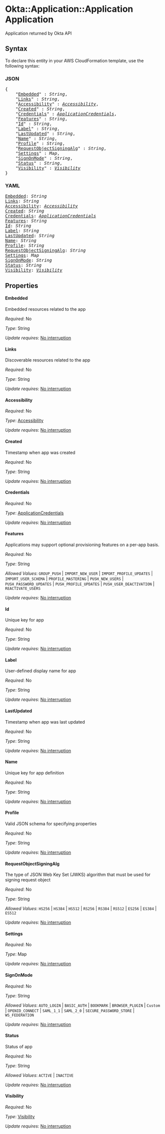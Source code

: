 # Okta::Application::Application Application

Application returned by Okta API

## Syntax

To declare this entity in your AWS CloudFormation template, use the following syntax:

### JSON

<pre>
{
    "<a href="#embedded" title="Embedded">Embedded</a>" : <i>String</i>,
    "<a href="#links" title="Links">Links</a>" : <i>String</i>,
    "<a href="#accessibility" title="Accessibility">Accessibility</a>" : <i><a href="accessibility.md">Accessibility</a></i>,
    "<a href="#created" title="Created">Created</a>" : <i>String</i>,
    "<a href="#credentials" title="Credentials">Credentials</a>" : <i><a href="applicationcredentials.md">ApplicationCredentials</a></i>,
    "<a href="#features" title="Features">Features</a>" : <i>String</i>,
    "<a href="#id" title="Id">Id</a>" : <i>String</i>,
    "<a href="#label" title="Label">Label</a>" : <i>String</i>,
    "<a href="#lastupdated" title="LastUpdated">LastUpdated</a>" : <i>String</i>,
    "<a href="#name" title="Name">Name</a>" : <i>String</i>,
    "<a href="#profile" title="Profile">Profile</a>" : <i>String</i>,
    "<a href="#requestobjectsigningalg" title="RequestObjectSigningAlg">RequestObjectSigningAlg</a>" : <i>String</i>,
    "<a href="#settings" title="Settings">Settings</a>" : <i>Map</i>,
    "<a href="#signonmode" title="SignOnMode">SignOnMode</a>" : <i>String</i>,
    "<a href="#status" title="Status">Status</a>" : <i>String</i>,
    "<a href="#visibility" title="Visibility">Visibility</a>" : <i><a href="visibility.md">Visibility</a></i>
}
</pre>

### YAML

<pre>
<a href="#embedded" title="Embedded">Embedded</a>: <i>String</i>
<a href="#links" title="Links">Links</a>: <i>String</i>
<a href="#accessibility" title="Accessibility">Accessibility</a>: <i><a href="accessibility.md">Accessibility</a></i>
<a href="#created" title="Created">Created</a>: <i>String</i>
<a href="#credentials" title="Credentials">Credentials</a>: <i><a href="applicationcredentials.md">ApplicationCredentials</a></i>
<a href="#features" title="Features">Features</a>: <i>String</i>
<a href="#id" title="Id">Id</a>: <i>String</i>
<a href="#label" title="Label">Label</a>: <i>String</i>
<a href="#lastupdated" title="LastUpdated">LastUpdated</a>: <i>String</i>
<a href="#name" title="Name">Name</a>: <i>String</i>
<a href="#profile" title="Profile">Profile</a>: <i>String</i>
<a href="#requestobjectsigningalg" title="RequestObjectSigningAlg">RequestObjectSigningAlg</a>: <i>String</i>
<a href="#settings" title="Settings">Settings</a>: <i>Map</i>
<a href="#signonmode" title="SignOnMode">SignOnMode</a>: <i>String</i>
<a href="#status" title="Status">Status</a>: <i>String</i>
<a href="#visibility" title="Visibility">Visibility</a>: <i><a href="visibility.md">Visibility</a></i>
</pre>

## Properties

#### Embedded

Embedded resources related to the app

_Required_: No

_Type_: String

_Update requires_: [No interruption](https://docs.aws.amazon.com/AWSCloudFormation/latest/UserGuide/using-cfn-updating-stacks-update-behaviors.html#update-no-interrupt)

#### Links

Discoverable resources related to the app

_Required_: No

_Type_: String

_Update requires_: [No interruption](https://docs.aws.amazon.com/AWSCloudFormation/latest/UserGuide/using-cfn-updating-stacks-update-behaviors.html#update-no-interrupt)

#### Accessibility

_Required_: No

_Type_: <a href="accessibility.md">Accessibility</a>

_Update requires_: [No interruption](https://docs.aws.amazon.com/AWSCloudFormation/latest/UserGuide/using-cfn-updating-stacks-update-behaviors.html#update-no-interrupt)

#### Created

Timestamp when app was created

_Required_: No

_Type_: String

_Update requires_: [No interruption](https://docs.aws.amazon.com/AWSCloudFormation/latest/UserGuide/using-cfn-updating-stacks-update-behaviors.html#update-no-interrupt)

#### Credentials

_Required_: No

_Type_: <a href="applicationcredentials.md">ApplicationCredentials</a>

_Update requires_: [No interruption](https://docs.aws.amazon.com/AWSCloudFormation/latest/UserGuide/using-cfn-updating-stacks-update-behaviors.html#update-no-interrupt)

#### Features

Applications may support optional provisioning features on a per-app basis.

_Required_: No

_Type_: String

_Allowed Values_: <code>GROUP_PUSH</code> | <code>IMPORT_NEW_USER</code> | <code>IMPORT_PROFILE_UPDATES</code> | <code>IMPORT_USER_SCHEMA</code> | <code>PROFILE_MASTERING</code> | <code>PUSH_NEW_USERS</code> | <code>PUSH_PASSWORD_UPDATES</code> | <code>PUSH_PROFILE_UPDATES</code> | <code>PUSH_USER_DEACTIVATION</code> | <code>REACTIVATE_USERS</code>

_Update requires_: [No interruption](https://docs.aws.amazon.com/AWSCloudFormation/latest/UserGuide/using-cfn-updating-stacks-update-behaviors.html#update-no-interrupt)

#### Id

Unique key for app

_Required_: No

_Type_: String

_Update requires_: [No interruption](https://docs.aws.amazon.com/AWSCloudFormation/latest/UserGuide/using-cfn-updating-stacks-update-behaviors.html#update-no-interrupt)

#### Label

User-defined display name for app

_Required_: No

_Type_: String

_Update requires_: [No interruption](https://docs.aws.amazon.com/AWSCloudFormation/latest/UserGuide/using-cfn-updating-stacks-update-behaviors.html#update-no-interrupt)

#### LastUpdated

Timestamp when app was last updated

_Required_: No

_Type_: String

_Update requires_: [No interruption](https://docs.aws.amazon.com/AWSCloudFormation/latest/UserGuide/using-cfn-updating-stacks-update-behaviors.html#update-no-interrupt)

#### Name

Unique key for app definition

_Required_: No

_Type_: String

_Update requires_: [No interruption](https://docs.aws.amazon.com/AWSCloudFormation/latest/UserGuide/using-cfn-updating-stacks-update-behaviors.html#update-no-interrupt)

#### Profile

Valid JSON schema for specifying properties

_Required_: No

_Type_: String

_Update requires_: [No interruption](https://docs.aws.amazon.com/AWSCloudFormation/latest/UserGuide/using-cfn-updating-stacks-update-behaviors.html#update-no-interrupt)

#### RequestObjectSigningAlg

The type of JSON Web Key Set (JWKS) algorithm that must be used for signing request object

_Required_: No

_Type_: String

_Allowed Values_: <code>HS256</code> | <code>HS384</code> | <code>HS512</code> | <code>RS256</code> | <code>RS384</code> | <code>RS512</code> | <code>ES256</code> | <code>ES384</code> | <code>ES512</code>

_Update requires_: [No interruption](https://docs.aws.amazon.com/AWSCloudFormation/latest/UserGuide/using-cfn-updating-stacks-update-behaviors.html#update-no-interrupt)

#### Settings

_Required_: No

_Type_: Map

_Update requires_: [No interruption](https://docs.aws.amazon.com/AWSCloudFormation/latest/UserGuide/using-cfn-updating-stacks-update-behaviors.html#update-no-interrupt)

#### SignOnMode

_Required_: No

_Type_: String

_Allowed Values_: <code>AUTO_LOGIN</code> | <code>BASIC_AUTH</code> | <code>BOOKMARK</code> | <code>BROWSER_PLUGIN</code> | <code>Custom</code> | <code>OPENID_CONNECT</code> | <code>SAML_1_1</code> | <code>SAML_2_0</code> | <code>SECURE_PASSWORD_STORE</code> | <code>WS_FEDERATION</code>

_Update requires_: [No interruption](https://docs.aws.amazon.com/AWSCloudFormation/latest/UserGuide/using-cfn-updating-stacks-update-behaviors.html#update-no-interrupt)

#### Status

Status of app

_Required_: No

_Type_: String

_Allowed Values_: <code>ACTIVE</code> | <code>INACTIVE</code>

_Update requires_: [No interruption](https://docs.aws.amazon.com/AWSCloudFormation/latest/UserGuide/using-cfn-updating-stacks-update-behaviors.html#update-no-interrupt)

#### Visibility

_Required_: No

_Type_: <a href="visibility.md">Visibility</a>

_Update requires_: [No interruption](https://docs.aws.amazon.com/AWSCloudFormation/latest/UserGuide/using-cfn-updating-stacks-update-behaviors.html#update-no-interrupt)

